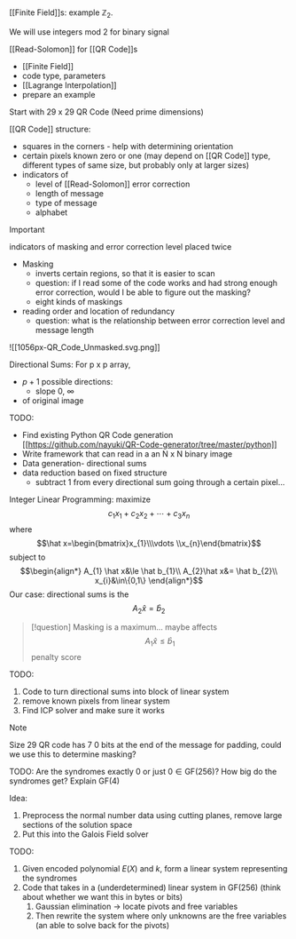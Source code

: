 

[[Finite Field]]s: example $\mathbb{Z}_2$. 

We will use integers mod 2 for binary signal




[[Read-Solomon]] for [[QR Code]]s
- [[Finite Field]]
- code type, parameters
- [[Lagrange Interpolation]]
- prepare an example

Start with 29 x 29 QR Code (Need prime dimensions)

[[QR Code]] structure:
- squares in the corners - help with determining orientation
- certain pixels known zero or one (may depend on [[QR Code]] type, different types of same size, but probably only at larger sizes)
- indicators of 
	- level of [[Read-Solomon]] error correction
	- length of message
	- type of message
	- alphabet
 >[!important]
 >indicators of masking and error correction level placed twice
- Masking
	- inverts certain regions, so that it is easier to scan
	- question: if I read some of the code works and had strong enough error correction, would I be able to figure out the masking?
	- eight kinds of maskings
- reading order and location of redundancy 
	- question: what is the relationship between error correction level and message length

![[1056px-QR_Code_Unmasked.svg.png]]

Directional Sums: For p x p array, 
- $p+1$ possible directions:
	- slope 0, $\infty$
- of original image




 TODO:
 - Find existing Python QR Code generation [[https://github.com/nayuki/QR-Code-generator/tree/master/python]]
 - Write framework that can read in a an N x N binary image
 - Data generation- directional sums
 - data reduction based on fixed structure
	 - subtract 1 from every directional sum going through a certain pixel... 







Integer Linear Programming:
maximize $$c_{1}x_{1}+c_{2}x_{2}+\cdots +c_{3}x_{n}$$where $$\hat x=\begin{bmatrix}x_{1}\\\vdots \\x_{n}\end{bmatrix}$$subject to $$\begin{align*}
A_{1} \hat x&\le \hat b_{1}\\
A_{2}\hat x&= \hat b_{2}\\
x_{i}&\in\{0,1\}
\end{align*}$$
Our case:
directional sums is the $$A_{2}\hat x=\hat b_{2}$$


>[!question]
>Masking is a maximum... maybe affects $$A_{1}\hat x\le \hat b_{1}$$penalty score

TODO:
1. Code to turn directional sums into block of linear system
2. remove known pixels from linear system
3. Find ICP solver and make sure it works



>[!note]
>Size 29 QR code has 7 0 bits at the end of the message for padding, could we use this to determine masking?

TODO:
Are the syndromes exactly 0 or just $0\in\text{GF}(256)$?
How big do the syndromes get?
Explain $\text{GF}(4)$


Idea:
1. Preprocess the normal number data using cutting planes, remove large sections of the solution space
2. Put this into the Galois Field solver


TODO:
1. Given encoded polynomial $E(X)$ and $k$, form a linear system representing the syndromes
2. Code that takes in a (underdetermined) linear system in $\text{GF}(256)$ (think about whether we want this in bytes or bits)
	1. Gaussian elimination -> locate pivots and free variables
	2. Then rewrite the system where only unknowns are the free variables (an able to solve back for the pivots)
	